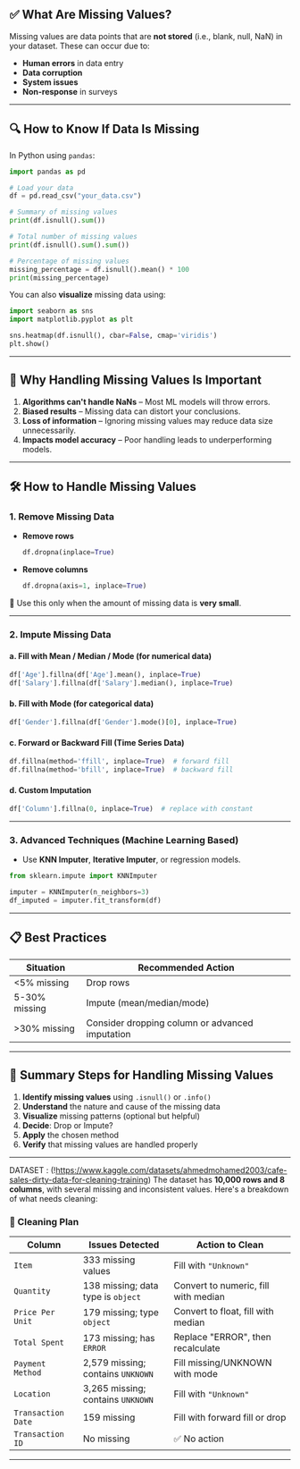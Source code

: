 ## ✅ What Are Missing Values?

Missing values are data points that are **not stored** (i.e., blank, null, NaN) in your dataset. These can occur due to:

* **Human errors** in data entry
* **Data corruption**
* **System issues**
* **Non-response** in surveys

---

## 🔍 How to Know If Data Is Missing

In Python using `pandas`:

```python
import pandas as pd

# Load your data
df = pd.read_csv("your_data.csv")

# Summary of missing values
print(df.isnull().sum())

# Total number of missing values
print(df.isnull().sum().sum())

# Percentage of missing values
missing_percentage = df.isnull().mean() * 100
print(missing_percentage)
```

You can also **visualize** missing data using:

```python
import seaborn as sns
import matplotlib.pyplot as plt

sns.heatmap(df.isnull(), cbar=False, cmap='viridis')
plt.show()
```

---

## 🧠 Why Handling Missing Values Is Important

1. **Algorithms can't handle NaNs** – Most ML models will throw errors.
2. **Biased results** – Missing data can distort your conclusions.
3. **Loss of information** – Ignoring missing values may reduce data size unnecessarily.
4. **Impacts model accuracy** – Poor handling leads to underperforming models.

---

## 🛠️ How to Handle Missing Values

### 1. **Remove Missing Data**

* **Remove rows**

  ```python
  df.dropna(inplace=True)
  ```
* **Remove columns**

  ```python
  df.dropna(axis=1, inplace=True)
  ```

📝 Use this only when the amount of missing data is **very small**.

---

### 2. **Impute Missing Data**

#### a. **Fill with Mean / Median / Mode (for numerical data)**

```python
df['Age'].fillna(df['Age'].mean(), inplace=True)
df['Salary'].fillna(df['Salary'].median(), inplace=True)
```

#### b. **Fill with Mode (for categorical data)**

```python
df['Gender'].fillna(df['Gender'].mode()[0], inplace=True)
```

#### c. **Forward or Backward Fill (Time Series Data)**

```python
df.fillna(method='ffill', inplace=True)  # forward fill
df.fillna(method='bfill', inplace=True)  # backward fill
```

#### d. **Custom Imputation**

```python
df['Column'].fillna(0, inplace=True)  # replace with constant
```

---

### 3. **Advanced Techniques (Machine Learning Based)**

* Use **KNN Imputer**, **Iterative Imputer**, or regression models.

```python
from sklearn.impute import KNNImputer

imputer = KNNImputer(n_neighbors=3)
df_imputed = imputer.fit_transform(df)
```

---

## 📋 Best Practices

| Situation     | Recommended Action                              |
| ------------- | ----------------------------------------------- |
| <5% missing   | Drop rows                                       |
| 5-30% missing | Impute (mean/median/mode)                       |
| >30% missing  | Consider dropping column or advanced imputation |

---

## 📌 Summary Steps for Handling Missing Values

1. **Identify missing values** using `.isnull()` or `.info()`
2. **Understand** the nature and cause of the missing data
3. **Visualize** missing patterns (optional but helpful)
4. **Decide**: Drop or Impute?
5. **Apply** the chosen method
6. **Verify** that missing values are handled properly

---
DATASET : (!https://www.kaggle.com/datasets/ahmedmohamed2003/cafe-sales-dirty-data-for-cleaning-training)
The dataset has **10,000 rows and 8 columns**, with several missing and inconsistent values. Here's a breakdown of what needs cleaning:
### 🧼 Cleaning Plan

| Column             | Issues Detected                    | Action to Clean                      |
| ------------------ | ---------------------------------- | ------------------------------------ |
| `Item`             | 333 missing values                 | Fill with `"Unknown"`                |
| `Quantity`         | 138 missing; data type is `object` | Convert to numeric, fill with median |
| `Price Per Unit`   | 179 missing; type `object`         | Convert to float, fill with median   |
| `Total Spent`      | 173 missing; has `ERROR`           | Replace "ERROR", then recalculate    |
| `Payment Method`   | 2,579 missing; contains `UNKNOWN`  | Fill missing/UNKNOWN with mode       |
| `Location`         | 3,265 missing; contains `UNKNOWN`  | Fill with `"Unknown"`                |
| `Transaction Date` | 159 missing                        | Fill with forward fill or drop       |
| `Transaction ID`   | No missing                         | ✅ No action                          |

---

